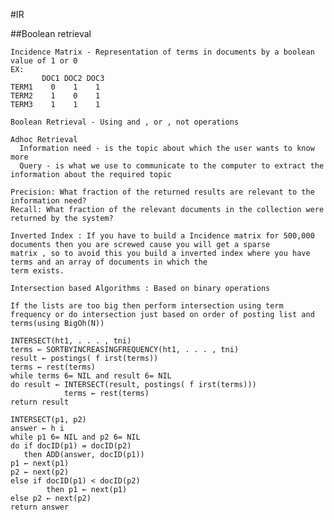 #IR

##Boolean retrieval

    Incidence Matrix - Representation of terms in documents by a boolean value of 1 or 0
    EX:
           DOC1 DOC2 DOC3
    TERM1    0    1    1 
    TERM2    1    0    1
    TERM3    1    1    1
    
    Boolean Retrieval - Using and , or , not operations
  
    Adhoc Retrieval 
      Information need - is the topic about which the user wants to know more
      Query - is what we use to communicate to the computer to extract the information about the required topic
      
    Precision: What fraction of the returned results are relevant to the information need?
    Recall: What fraction of the relevant documents in the collection were returned by the system?
    
    Inverted Index : If you have to build a Incidence matrix for 500,000 documents then you are screwed cause you will get a sparse                           matrix , so to avoid this you build a inverted index where you have terms and an array of documents in which the                         term exists.
    
    Intersection based Algorithms : Based on binary operations 
    
    If the lists are too big then perform intersection using term frequency or do intersection just based on order of posting list and terms(using BigOh(N))
    
    INTERSECT(ht1, . . . , tni)
    terms ← SORTBYINCREASINGFREQUENCY(ht1, . . . , tni)
    result ← postings( f irst(terms))
    terms ← rest(terms)
    while terms 6= NIL and result 6= NIL
    do result ← INTERSECT(result, postings( f irst(terms)))
                terms ← rest(terms)
    return result
    
    INTERSECT(p1, p2)
    answer ← h i
    while p1 6= NIL and p2 6= NIL
    do if docID(p1) = docID(p2)
       then ADD(answer, docID(p1))
    p1 ← next(p1)
    p2 ← next(p2)
    else if docID(p1) < docID(p2)
            then p1 ← next(p1)
    else p2 ← next(p2)
    return answer
        
